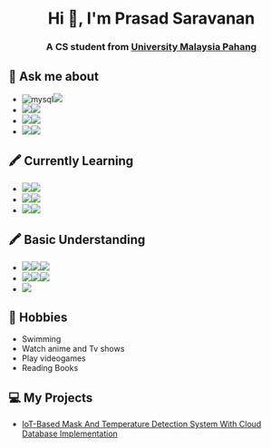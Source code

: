 <h1 align="center">Hi 👋, I'm Prasad Saravanan</h1>
<h3 align="center">A CS student from <a href="https://www.ump.edu.my/en">University Malaysia Pahang</a></h3>

## 💬 Ask me about
- <img alt="mysql" src="https://img.shields.io/badge/MySQL-005C84?style=for-the-badge&logo=mysql&logoColor=white"><img src="https://img.shields.io/badge/-Intermediate-darkblue" />
- <img src="https://img.shields.io/badge/Unity-100000?style=for-the-badge&logo=unity&logoColor=white" /><img src="https://img.shields.io/badge/-Intermediate-black" />
- <img src="https://img.shields.io/badge/Linux-FCC624?style=for-the-badge&logo=linux&logoColor=black" /><img src="https://img.shields.io/badge/-Intermediate-yellow" />
- <img src="https://img.shields.io/badge/Python-FFD43B?style=for-the-badge&logo=python&logoColor=darkgreen}" /><img src="https://img.shields.io/badge/-Intermediate-yellow" />

## 🖍 Currently Learning
- <img src="https://img.shields.io/badge/PyTorch-EE4C2C?style=for-the-badge&logo=PyTorch&logoColor=white" /><img src="https://img.shields.io/badge/-Beginner-orange" />
- <img src="https://img.shields.io/badge/Numpy-777BB4?style=for-the-badge&logo=numpy&logoColor=white" /><img src="https://img.shields.io/badge/-Beginner-purple" />
- <img src="https://img.shields.io/badge/Pandas-2C2D72?style=for-the-badge&logo=pandas&logoColor=white" /><img src="https://img.shields.io/badge/-Beginner-darkblue" />

## 🖍 Basic Understanding
- <img src="https://img.shields.io/badge/CSS3-1572B6?style=for-the-badge&logo=css3&logoColor=white"/><img src="https://img.shields.io/badge/HTML5-E34F26?style=for-the-badge&logo=html5&logoColor=white"/><img src="https://img.shields.io/badge/C-00599C?style=for-the-badge&logo=c&logoColor=white"/> 
- <img src="https://img.shields.io/badge/C%2B%2B-00599C?style=for-the-badge&logo=c%2B%2B&logoColor=white"><img src="https://img.shields.io/badge/Java-ED8B00?style=for-the-badge&logo=java&logoColor=white"><img src="https://img.shields.io/badge/PHP-777BB4?style=for-the-badge&logo=php&logoColor=white">
- <img src="https://img.shields.io/badge/conda-342B029.svg?&style=for-the-badge&logo=anaconda&logoColor=white">
  
## 📅 Hobbies
- Swimming
- Watch anime and Tv shows
- Play videogames
- Reading Books

## 💻 My Projects
- [IoT-Based Mask And Temperature Detection System With Cloud Database Implementation](https://github.com/Prasad-Saravanan/Face-Mask-Detector-and-Temperature-Scanner-with-Cloud-Integration-using-Smart-IoT)



